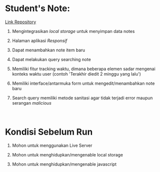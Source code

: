 # Student's Note:

[Link Repository](https://github.com/KelloVerra/dicoding-frontend_exercise-note_app)

1. Mengintegrasikan *local storage* untuk menyimpan data notes

2. Halaman aplikasi *Responsif*

3. Dapat menambahkan note item baru

4. Dapat melakukan query searching note

5. Memiliki fitur tracking waktu, dimana beberapa elemen sadar mengenai konteks waktu user (contoh 'Terakhir diedit 2 minggu yang lalu')

6. Memiliki interface/antarmuka form untuk mengedit/menambahkan note baru

7. Search query memiliki metode sanitasi agar tidak terjadi error maupun serangan *malicious*

<br>

# Kondisi Sebelum Run

1. Mohon untuk menggunakan Live Server

2. Mohon untuk menghidupkan/mengenable local storage

3. Mohon untuk menghidupkan/mengenable javascript
